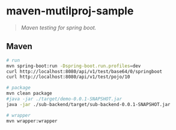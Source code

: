 # maven-mutilproj-sample

> *Maven testing for spring boot.*

## Maven

```bash
# run
mvn spring-boot:run -Dspring-boot.run.profiles=dev
curl http://localhost:8080/api/v1/test/base64/0/springboot
curl http://localhost:8080/api/v1/test/pojo/10

# package
mvn clean package
#java -jar ./target/demo-0.0.1-SNAPSHOT.jar
java -jar ./sub-backend/target/sub-backend-0.0.1-SNAPSHOT.jar

# wrapper
mvn wrapper:wrapper
```
